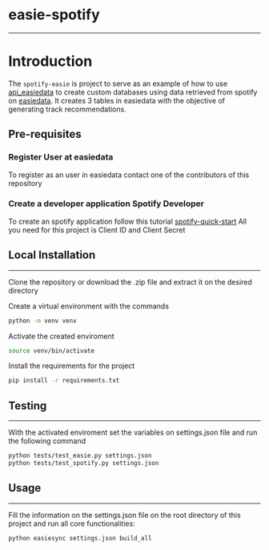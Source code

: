 # easie-spotify

---

# Introduction
The ``spotify-easie`` is project to serve as an example of how to use [api_easiedata](https://github.com/easiedata/api_easiedata) to create custom databases using data retrieved from spotify on [easiedata](https://www.easiedata.com/login).
It creates 3 tables in easiedata with the objective of generating track recommendations.

## Pre-requisites

### Register User at easiedata

To register as an user in easiedata contact one of the contributors of this repository

### Create a developer application Spotify Developer

To create an spotify application follow this tutorial [spotify-quick-start](https://developer.spotify.com/documentation/web-api/quick-start/)
All you need for this project is Client ID and Client Secret


##  Local Installation
---

Clone the repository or download the .zip file and extract it on the desired directory

Create a virtual environment with the commands

```bash
python -m venv venv
```

Activate the created enviroment

```bash
source venv/bin/activate
```

Install the requirements for the project

```bash
pip install -r requirements.txt
```


## Testing
---
With the activated enviroment set the variables on settings.json file and run the following command

```bash
python tests/test_easie.py settings.json
python tests/test_spotify.py settings.json
```

## Usage
---

Fill the information on the settings.json file on the root directory of this project and run all core functionalities:

```bash
python easiesync settings.json build_all
```
